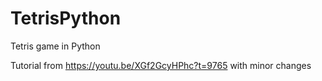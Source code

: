 # TetrisPython
Tetris game in Python

Tutorial from https://youtu.be/XGf2GcyHPhc?t=9765 with minor changes
